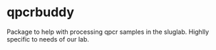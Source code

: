 # qpcrbuddy
 Package to help with processing qpcr samples in the sluglab.  Highlly specific to needs of our lab.
